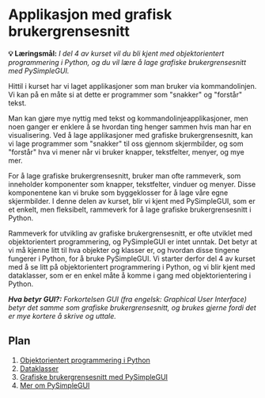 Applikasjon med grafisk brukergrensesnitt
=========================================

**💡 Læringsmål:** _I del 4 av kurset vil du bli kjent med objektorientert programmering i Python, og du vil lære å lage grafiske brukergrensesnitt med PySimpleGUI._

Hittil i kurset har vi laget applikasjoner som man bruker via kommandolinjen. Vi kan på en måte si at dette er programmer som "snakker" og "forstår" tekst.

Man kan gjøre mye nyttig med tekst og kommandolinjeapplikasjoner, men noen ganger er enklere å se hvordan ting henger sammen hvis man har en visualisering. Ved å lage applikasjoner med grafiske brukergrensesnitt, kan vi lage programmer som "snakker" til oss gjennom skjermbilder, og som "forstår" hva vi mener når vi bruker knapper, tekstfelter, menyer, og mye mer.

For å lage grafiske brukergrensesnitt, bruker man ofte rammeverk, som inneholder komponenter som knapper, tekstfelter, vinduer og menyer. Disse komponentene kan vi bruke som byggeklosser for å lage våre egne skjermbilder. I denne delen av kurset, blir vi kjent med PySimpleGUI, som er et enkelt, men fleksibelt, rammeverk for å lage grafiske brukergrensesnitt i Python.

Rammeverk for utvikling av grafiske brukergrensesnitt, er ofte utviklet med objektorientert programmering, og PySimpleGUI er intet unntak. Det betyr at vi må kjenne litt til hva objekter og klasser er, og hvordan disse tingene fungerer i Python, for å bruke PySimpleGUI. Vi starter derfor del 4 av kurset med å se litt på objektorientert programmering i Python, og vi blir kjent med dataklasser, som er en enkel måte å komme i gang med objektorientering i Python.

_**Hva betyr GUI?:** Forkortelsen GUI (fra engelsk: Graphical User Interface) betyr det samme som grafiske brukergrensesnitt, og brukes gjerne fordi det er mye kortere å skrive og uttale._

## Plan

1. [Objektorientert programmering i Python](1_objektorientering.md)
2. [Dataklasser](2_dataklasser.md)
3. [Grafiske brukergrensesnitt med PySimpleGUI](3_simplegui.md)
4. [Mer om PySimpleGUI](4_simplegui_demo.md)
